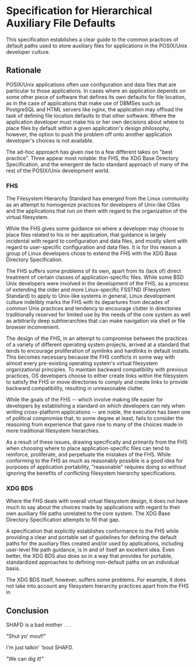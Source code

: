 # Specification for Hierarchical Auxiliary File Defaults

This specification establishes a clear guide to the common practices of default
paths used to store auxiliary files for applications in the POSIX/Unix
developer culture.

## Rationale

POSIX/Unix applications often use configuration and data files that are
particular to those applications.  In cases where an application depends on
some other piece of software that defines its own defaults for file location,
as in the case of applications that make use of DBMSes such as PostgreSQL and
HTML servers like nginx, the application may offload the task of defining file
location defaults to that other software.  Where the application developer must
make his or her own decisions about where to place files by default within a
given application's design philosophy, however, the option to push the problem
off onto another application developer's choices is not available.

The ad-hoc approach has given rise to a few different takes on "best practice".
Three appear most notable: the FHS, the XDG Base Directory Specification, and
the emergent de facto standard approach of many of the rest of the POSIX/Unix
development world.

### FHS

The Filesystem Hierarchy Standard has emerged from the Linux community as an
attempt to homogenize practices for developers of Unix-like OSes and the
applications that run on them with regard to the organization of the virtual
filesystem.

While the FHS gives some guidance on where a developer may choose to place
files related to his or her application, that guidance is largely incidental
with regard to configuration and data files, and mostly silent with regard to
user-specific configuration and data files.  It is for this reason a group of
Linux developers chose to extend the FHS with the XDG Base Directory
Specification.

The FHS suffers some problems of its own, apart from its (lack of) direct
treatment of certain classes of application-specific files.  While some BSD
Unix developers were involved in the development of the FHS, as a process of
extending the older and more Linux-specific FSSTND (Filesystem Standard) to
apply to Unix-like systems in general, Linux development culture indelibly
marks the FHS with its departures from decades of common Unix practices and
tendency to encourage clutter in directories traditionally reserved for limited
use by the needs of the core system as well as arbitrarily deep subhierarchies
that can make navigation via shell or file browser inconvenient.

The design of the FHS, in an attempt to compromise between the practices of a
variety of different operating system projects, arrived at a standard that
tends to encourage proliferation of symlinks and hardlinks in default installs.
This becomes necessary because the FHS conflicts in some way with almost every
pre-existing operating system's virtual filesystem organizational principles.
To maintain backward compatibility with previous practices, OS developers
choose to either create links within the filesystem to satisfy the FHS or move
directories to comply and create links to provide backward compatibility,
resulting in unreasonable clutter.

While the goals of the FHS -- which involve making life easier for developers
by establishing a standard on which developers can rely when writing
cross-platform applications -- are noble, the execution has been one of
political compromise that, to some degree at least, fails to consider the
reasoning from experience that gave rise to many of the choices made in more
traditional filesystem hierarchies.

As a result of these issues, drawing specifically and primarily from the FHS
when choosing where to place application-specific files can tend to reinforce,
proliferate, and perpetuate the mistakes of the FHS.  While conforming to the
FHS as much as reasonably possible is a good idea for purposes of application
portability, "reasonable" requires doing so without ignoring the benefits of
conflicting filesystem hierarchy specifications.

### XDG BDS

Where the FHS deals with overall virtual filesystem design, it does not have
much to say about the choices made by applications with regard to their own
auxiliary file paths unrelated to the core system.  The XDG Base Directory
Specification attempts to fill that gap.

A specification that explicitly establishes conformance to the FHS while
providing a clear and portable set of guidelines for defining the default paths
for the auxiliary files created and/or used by applications, including
user-level file path guidance, is in and of itself an excellent idea.  Even
better, the XDG BDS also does so in a way that provides for portable,
standardized approaches to defining non-default paths on an individual basis.

The XDG BDS itself, however, suffers some problems.  For example, it does not
take into account any filesystem hierarchy practices apart from the FHS in 


## Conclusion

SHAFD is a bad mother . . .

"Shut yo' mouf!"

I'm just talkin' 'bout SHAFD.

"We can dig it!"
